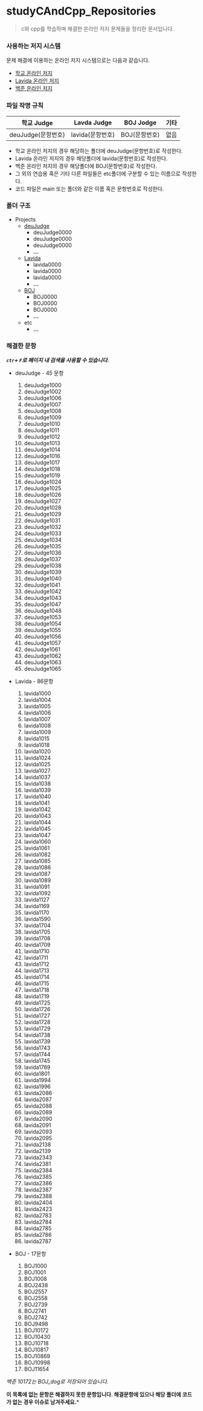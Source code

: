 # studyCAndCpp_Repositories

> c와 cpp를 학습하며 해결한 온라인 저지 문제들을 정리한 문서입니다.

### 사용하는 저지 시스템
문제 해결에 이용하는 온라인 저지 시스템으로는 다음과 같습니다.

* [학교 온라인 저지](http://judge.aoikazto.com)
* [Lavida 온라인 저지](https://lavida.us)
* [백준 온라인 저지](https://www.acmicpc.net) 

### 파일 작명 규칙
학교 Judge| Lavda Judge | BOJ Jodge | 기타 
--|--|--|--|
deuJudge(문항번호)|lavida(문항번호)|BOJ(문항번호)|없음|

* 학교 온라인 저지의 경우 해당하는 폴더에 deuJudge(문항번호)로 작성한다.
* Lavida 온라인 저지의 경우 해당폴더에 lavida(문항번호)로 작성한다.
* 백준 온라인 저지의 경우 해당폴더에 BOJ(문항번호)로 작성한다.
* 그 외의 연습용 혹은 기타 다른 파일들은 etc폴더에 구분할 수 있는 이름으로 작성한다.
* 코드 파일은 main 또는 폴더와 같은 이름 혹은 문항번호로 작성한다.

### 폴더 구조

* Projects
    * [deuJudge](https://github.com/tomorrow9913/studyCppAndC/tree/master/deuJudge)
        * deuJudge0000
        * deuJudge0000
        * deuJudge0000
        * **...**
    * [Lavida](https://github.com/tomorrow9913/studyCppAndC/tree/master/BOJ)
        * lavida0000
        * lavida0000
        * lavida0000
        * **...**
    * [BOJ](https://github.com/tomorrow9913/studyCppAndC/tree/master/BOJ)
        * BOJ0000
        * BOJ0000
        * BOJ0000
        * **...**
    * etc
        * **...**

### 해결한 문항
***`ctr`+ `F`로 페이지 내 검색을 사용할 수 있습니다.***

* deuJudge - 45 문항
    1. deuJudge1000
    1. deuJudge1002
    1. deuJudge1006
    1. deuJudge1007
    1. deuJudge1008
    1. deuJudge1009
    1. deuJudge1010
    1. deuJudge1011
    1. deuJudge1012
    1. deuJudge1013
    1. deuJudge1014
    1. deuJudge1016
    1. deuJudge1017
    1. deuJudge1018
    1. deuJudge1019
    1. deuJudge1024
    1. deuJudge1025
    1. deuJudge1026
    1. deuJudge1027
    1. deuJudge1028
    1. deuJudge1029
    1. deuJudge1031
    1. deuJudge1032
    1. deuJudge1033
    1. deuJudge1034
    1. deuJudge1035
    1. deuJudge1036
    1. deuJudge1037
    1. deuJudge1038
    1. deuJudge1039
    1. deuJudge1040
    1. deuJudge1041
    1. deuJudge1042
    1. deuJudge1043
    1. deuJudge1047
    1. deuJudge1048
    1. deuJudge1053
    1. deuJudge1054
    1. deuJudge1055
    1. deuJudge1056
    1. deuJudge1057
    1. deuJudge1061
    1. deuJudge1062
    1. deuJudge1063
    1. deuJudge1065

* Lavida - 86문항
    1. lavida1000
    1. lavida1004
    1. lavida1005
    1. lavida1006
    1. lavida1007
    1. lavida1008
    1. lavida1009
    1. lavida1015
    1. lavida1018
    1. lavida1020
    1. lavida1024
    1. lavida1025
    1. lavida1027
    1. lavida1037
    1. lavida1038
    1. lavida1039
    1. lavida1040
    1. lavida1041
    1. lavida1042
    1. lavida1043
    1. lavida1044
    1. lavida1045
    1. lavida1047
    1. lavida1060
    1. lavida1061
    1. lavida1082
    1. lavida1085
    1. lavida1086
    1. lavida1087
    1. lavida1089
    1. lavida1091
    1. lavida1092
    1. lavida1127
    1. lavida1169
    1. lavida1170
    1. lavida1590
    1. lavida1704
    1. lavida1705
    1. lavida1708
    1. lavida1709
    1. lavida1710
    1. lavida1711
    1. lavida1712
    1. lavida1713
    1. lavida1714
    1. lavida1715
    1. lavida1718
    1. lavida1719
    1. lavida1725
    1. lavida1726
    1. lavida1727
    1. lavida1728
    1. lavida1729
    1. lavida1738
    1. lavida1739
    1. lavida1743
    1. lavida1744
    1. lavida1745
    1. lavida1769
    1. lavida1801
    1. lavida1994
    1. lavida1996
    1. lavida2086
    1. lavida2087
    1. lavida2088
    1. lavida2089
    1. lavida2090
    1. lavida2091
    1. lavida2093
    1. lavida2095
    1. lavida2138
    1. lavida2139
    1. lavida2343
    1. lavida2381
    1. lavida2384
    1. lavida2385
    1. lavida2386
    1. lavida2387
    1. lavida2388
    1. lavida2404
    1. lavida2423
    1. lavida2783
    1. lavida2784
    1. lavida2785
    1. lavida2786
    1. lavida2787

* BOJ - 17문항
    1. BOJ1000
    1. BOJ1001
    1. BOJ1008
    1. BOJ2438
    1. BOJ2557
    1. BOJ2558
    1. BOJ2739
    1. BOJ2741
    1. BOJ2742
    1. BOJ9498
    1. BOJ10172
    1. BOJ10430
    1. BOJ10718
    1. BOJ10817
    1. BOJ10869
    1. BOJ10998
    1. BOJ11654

    
_백준 10172는 BOJ\_dog로 저장되어 있습니다._

**이 목록에 없는 문항은 해결하지 못한 문항입니다. 해결문항에 있으나 해당 폴더에 코드가 없는 경우 이슈로 남겨주세요.***